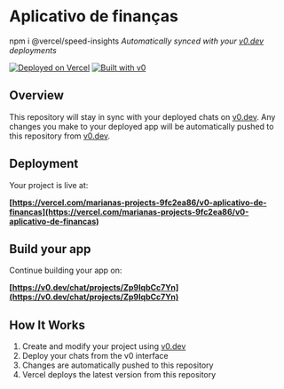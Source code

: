 # Aplicativo de finanças
npm i @vercel/speed-insights
*Automatically synced with your [v0.dev](https://v0.dev) deployments*

[![Deployed on Vercel](https://img.shields.io/badge/Deployed%20on-Vercel-black?style=for-the-badge&logo=vercel)](https://vercel.com/marianas-projects-9fc2ea86/v0-aplicativo-de-financas)
[![Built with v0](https://img.shields.io/badge/Built%20with-v0.dev-black?style=for-the-badge)](https://v0.dev/chat/projects/Zp9IqbCc7Yn)

## Overview

This repository will stay in sync with your deployed chats on [v0.dev](https://v0.dev).
Any changes you make to your deployed app will be automatically pushed to this repository from [v0.dev](https://v0.dev).

## Deployment

Your project is live at:

**[https://vercel.com/marianas-projects-9fc2ea86/v0-aplicativo-de-financas](https://vercel.com/marianas-projects-9fc2ea86/v0-aplicativo-de-financas)**

## Build your app

Continue building your app on:

**[https://v0.dev/chat/projects/Zp9IqbCc7Yn](https://v0.dev/chat/projects/Zp9IqbCc7Yn)**

## How It Works

1. Create and modify your project using [v0.dev](https://v0.dev)
2. Deploy your chats from the v0 interface
3. Changes are automatically pushed to this repository
4. Vercel deploys the latest version from this repository